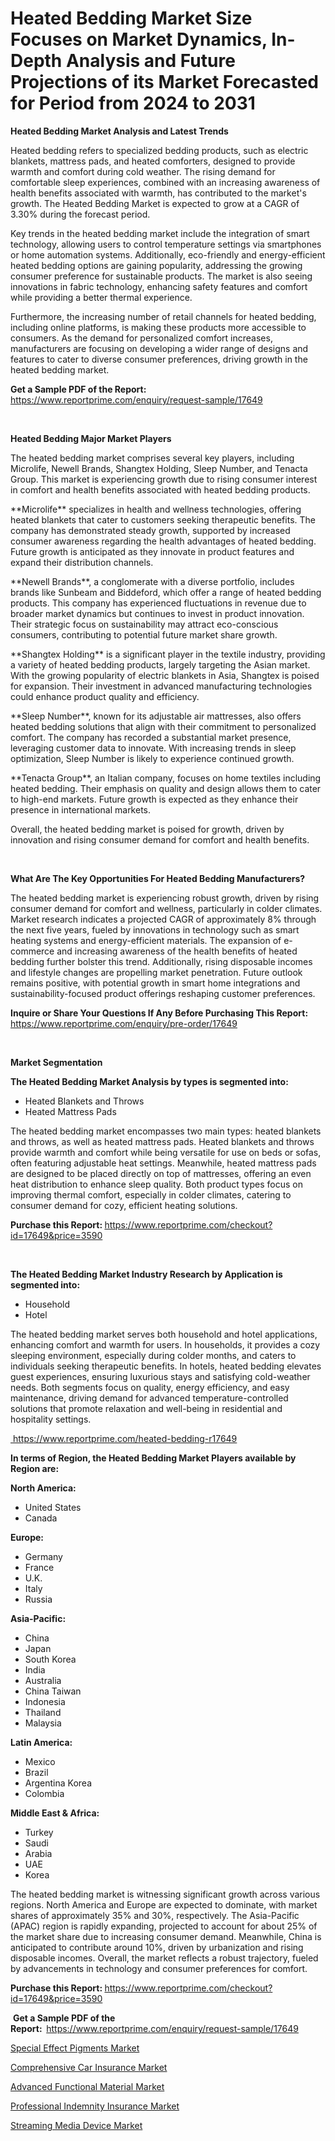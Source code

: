 <p><h1>Heated Bedding Market Size Focuses on Market Dynamics, In-Depth Analysis and Future Projections of its Market Forecasted for Period from 2024 to 2031</h1></p><p><strong>Heated Bedding Market Analysis and Latest Trends</strong></p>
<p><p>Heated bedding refers to specialized bedding products, such as electric blankets, mattress pads, and heated comforters, designed to provide warmth and comfort during cold weather. The rising demand for comfortable sleep experiences, combined with an increasing awareness of health benefits associated with warmth, has contributed to the market's growth. The Heated Bedding Market is expected to grow at a CAGR of 3.30% during the forecast period.</p><p>Key trends in the heated bedding market include the integration of smart technology, allowing users to control temperature settings via smartphones or home automation systems. Additionally, eco-friendly and energy-efficient heated bedding options are gaining popularity, addressing the growing consumer preference for sustainable products. The market is also seeing innovations in fabric technology, enhancing safety features and comfort while providing a better thermal experience.</p><p>Furthermore, the increasing number of retail channels for heated bedding, including online platforms, is making these products more accessible to consumers. As the demand for personalized comfort increases, manufacturers are focusing on developing a wider range of designs and features to cater to diverse consumer preferences, driving growth in the heated bedding market.</p></p>
<p><strong>Get a Sample PDF of the Report:&nbsp;</strong> <a href="https://www.reportprime.com/enquiry/request-sample/17649?utm_campaign=1169&utm_medium=2&utm_source=Github&utm_content=ia&utm_term=19112024&utm_id=heated-bedding">https://www.reportprime.com/enquiry/request-sample/17649</a></p>
<p>&nbsp;</p>
<p><strong>Heated Bedding Major Market Players</strong></p>
<p><p>The heated bedding market comprises several key players, including Microlife, Newell Brands, Shangtex Holding, Sleep Number, and Tenacta Group. This market is experiencing growth due to rising consumer interest in comfort and health benefits associated with heated bedding products.</p><p>**Microlife** specializes in health and wellness technologies, offering heated blankets that cater to customers seeking therapeutic benefits. The company has demonstrated steady growth, supported by increased consumer awareness regarding the health advantages of heated bedding. Future growth is anticipated as they innovate in product features and expand their distribution channels.</p><p>**Newell Brands**, a conglomerate with a diverse portfolio, includes brands like Sunbeam and Biddeford, which offer a range of heated bedding products. This company has experienced fluctuations in revenue due to broader market dynamics but continues to invest in product innovation. Their strategic focus on sustainability may attract eco-conscious consumers, contributing to potential future market share growth.</p><p>**Shangtex Holding** is a significant player in the textile industry, providing a variety of heated bedding products, largely targeting the Asian market. With the growing popularity of electric blankets in Asia, Shangtex is poised for expansion. Their investment in advanced manufacturing technologies could enhance product quality and efficiency.</p><p>**Sleep Number**, known for its adjustable air mattresses, also offers heated bedding solutions that align with their commitment to personalized comfort. The company has recorded a substantial market presence, leveraging customer data to innovate. With increasing trends in sleep optimization, Sleep Number is likely to experience continued growth.</p><p>**Tenacta Group**, an Italian company, focuses on home textiles including heated bedding. Their emphasis on quality and design allows them to cater to high-end markets. Future growth is expected as they enhance their presence in international markets.</p><p>Overall, the heated bedding market is poised for growth, driven by innovation and rising consumer demand for comfort and health benefits.</p></p>
<p>&nbsp;</p>
<p><strong>What Are The Key Opportunities For Heated Bedding Manufacturers?</strong></p>
<p><p>The heated bedding market is experiencing robust growth, driven by rising consumer demand for comfort and wellness, particularly in colder climates. Market research indicates a projected CAGR of approximately 8% through the next five years, fueled by innovations in technology such as smart heating systems and energy-efficient materials. The expansion of e-commerce and increasing awareness of the health benefits of heated bedding further bolster this trend. Additionally, rising disposable incomes and lifestyle changes are propelling market penetration. Future outlook remains positive, with potential growth in smart home integrations and sustainability-focused product offerings reshaping customer preferences.</p></p>
<p><strong>Inquire or Share Your Questions If Any Before Purchasing This Report:</strong> <a href="https://www.reportprime.com/enquiry/pre-order/17649?utm_campaign=1169&utm_medium=2&utm_source=Github&utm_content=ia&utm_term=19112024&utm_id=heated-bedding">https://www.reportprime.com/enquiry/pre-order/17649</a></p>
<p>&nbsp;</p>
<p><strong>Market Segmentation</strong></p>
<p><strong>The Heated Bedding Market Analysis by types is segmented into:</strong></p>
<p><ul><li>Heated Blankets and Throws</li><li>Heated Mattress Pads</li></ul></p>
<p><p>The heated bedding market encompasses two main types: heated blankets and throws, as well as heated mattress pads. Heated blankets and throws provide warmth and comfort while being versatile for use on beds or sofas, often featuring adjustable heat settings. Meanwhile, heated mattress pads are designed to be placed directly on top of mattresses, offering an even heat distribution to enhance sleep quality. Both product types focus on improving thermal comfort, especially in colder climates, catering to consumer demand for cozy, efficient heating solutions.</p></p>
<p><strong>Purchase this Report:&nbsp;</strong><a href="https://www.reportprime.com/checkout?id=17649&price=3590&utm_campaign=1169&utm_medium=2&utm_source=Github&utm_content=ia&utm_term=19112024&utm_id=heated-bedding">https://www.reportprime.com/checkout?id=17649&price=3590</a></p>
<p>&nbsp;</p>
<p><strong>The Heated Bedding Market Industry Research by Application is segmented into:</strong></p>
<p><ul><li>Household</li><li>Hotel</li></ul></p>
<p><p>The heated bedding market serves both household and hotel applications, enhancing comfort and warmth for users. In households, it provides a cozy sleeping environment, especially during colder months, and caters to individuals seeking therapeutic benefits. In hotels, heated bedding elevates guest experiences, ensuring luxurious stays and satisfying cold-weather needs. Both segments focus on quality, energy efficiency, and easy maintenance, driving demand for advanced temperature-controlled solutions that promote relaxation and well-being in residential and hospitality settings.</p></p>
<p><a href="https://www.reportprime.com/heated-bedding-r17649?utm_campaign=1169&utm_medium=2&utm_source=Github&utm_content=ia&utm_term=19112024&utm_id=heated-bedding">&nbsp;https://www.reportprime.com/heated-bedding-r17649</a></p>
<p><strong>In terms of Region, the Heated Bedding Market Players available by Region are:</strong></p>
<p>
    <p> <strong> North America: </strong>
        <ul>
            <li>United States</li>
            <li>Canada</li>
        </ul>
        </p> 
    <p> <strong> Europe: </strong>
        <ul>
            <li>Germany</li>
            <li>France</li>
            <li>U.K.</li>
            <li>Italy</li>
            <li>Russia</li>
        </ul>
        </p> 
    <p> <strong> Asia-Pacific: </strong>
        <ul>
            <li>China</li>
            <li>Japan</li>
            <li>South Korea</li>
            <li>India</li>
            <li>Australia</li>
            <li>China Taiwan</li>
            <li>Indonesia</li>
            <li>Thailand</li>
            <li>Malaysia</li>
        </ul>
        </p> 
    <p> <strong> Latin America: </strong>
        <ul>
            <li>Mexico</li>
            <li>Brazil</li>
            <li>Argentina Korea</li>
            <li>Colombia</li>
        </ul>
        </p> 
    <p> <strong> Middle East & Africa: </strong>
        <ul>
            <li>Turkey</li>
            <li>Saudi</li>
            <li>Arabia</li>
            <li>UAE</li>
            <li>Korea</li>
        </ul>
    </p>
    </p>
<p><p>The heated bedding market is witnessing significant growth across various regions. North America and Europe are expected to dominate, with market shares of approximately 35% and 30%, respectively. The Asia-Pacific (APAC) region is rapidly expanding, projected to account for about 25% of the market share due to increasing consumer demand. Meanwhile, China is anticipated to contribute around 10%, driven by urbanization and rising disposable incomes. Overall, the market reflects a robust trajectory, fueled by advancements in technology and consumer preferences for comfort.</p></p>
<p><strong>Purchase this Report: </strong><a href="https://www.reportprime.com/checkout?id=17649&price=3590&utm_campaign=1169&utm_medium=2&utm_source=Github&utm_content=ia&utm_term=19112024&utm_id=heated-bedding">https://www.reportprime.com/checkout?id=17649&price=3590</a></p>
<p>&nbsp;<strong>Get a Sample PDF of the Report:&nbsp;&nbsp;</strong><a href="https://www.reportprime.com/enquiry/request-sample/17649?utm_campaign=1169&utm_medium=2&utm_source=Github&utm_content=ia&utm_term=19112024&utm_id=heated-bedding">https://www.reportprime.com/enquiry/request-sample/17649</a></p>
<p><strong></strong></p>
<p><p><a href="https://www.linkedin.com/pulse/special-effect-pigments-market-evolution-global-trends-regional-wagxc?utm_campaign=1169&utm_medium=2&utm_source=Github&utm_content=ia&utm_term=19112024&utm_id=heated-bedding">Special Effect Pigments Market</a></p><p><a href="https://issuu.com/reportprime-2/docs/comprehensive-car-insurance-market-_19d403c1ef811c?utm_campaign=1169&utm_medium=2&utm_source=Github&utm_content=ia&utm_term=19112024&utm_id=heated-bedding">Comprehensive Car Insurance Market</a></p><p><a href="https://www.linkedin.com/pulse/navigating-advanced-functional-material-market-expert-analysis-feedc?utm_campaign=1169&utm_medium=2&utm_source=Github&utm_content=ia&utm_term=19112024&utm_id=heated-bedding">Advanced Functional Material Market</a></p><p><a href="https://issuu.com/reportprime-2/docs/professional-indemnity-insurance-ma_08a26c07eee627?utm_campaign=1169&utm_medium=2&utm_source=Github&utm_content=ia&utm_term=19112024&utm_id=heated-bedding">Professional Indemnity Insurance Market</a></p><p><a href="https://www.linkedin.com/pulse/streaming-media-device-market-global-analysis-trends-forecasts-nhhve?utm_campaign=1169&utm_medium=2&utm_source=Github&utm_content=ia&utm_term=19112024&utm_id=heated-bedding">Streaming Media Device Market</a></p></p>